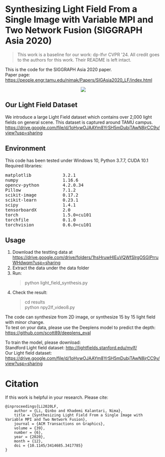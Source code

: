 # Synthesizing Light Field From a Single Image with Variable MPI and Two Network Fusion (SIGGRAPH Asia 2020)

> This work is a baseline for our work: dp-lfvr CVPR '24. All credit goes to the authors for this work. Their README is left intact.

This is the code for the SIGGRAPH Asia 2020 paper.  
Paper page: https://people.engr.tamu.edu/nimak/Papers/SIGAsia2020_LF/index.html

<p align="center">
    <img src='https://user-images.githubusercontent.com/5975007/97067709-e3b42600-1585-11eb-9b53-90e405f3e0d8.gif'/>
</p>

## Our Light Field Dataset
We introduce a large Light Field dataset which contains over 2,000 light fields on general scene. This dataset is captured around TAMU campus.
https://drive.google.com/file/d/1oHywOJAAYm8YrSH5mDubjTAwN8jrCC9y/view?usp=sharing  


## Environment
This code has been tested under Windows 10, Python 3.7.7, CUDA 10.1  
Required libraries:  
<pre>
matplotlib            3.2.1  
numpy                 1.16.6  
opencv-python         4.2.0.34  
Pillow                7.1.2  
scikit-image          0.17.2  
scikit-learn          0.23.1  
scipy                 1.4.1  
tensorboardX          2.0  
torch                 1.5.0+cu101  
torchfile             0.1.0  
torchvision           0.6.0+cu101  
</pre>

## Usage
1. Download the testting data at https://drive.google.com/drive/folders/1hsHruwHIEuVQWfSlrgOSGlPrruWHdwqm?usp=sharing
2. Extract the data under the data folder
3. Run:
   > python light_field_synthesis.py  
4. Check the result:
   > cd results  
   > python npy2lf_video8.py  

The code can synthesize from 2D image, or synthesize 15 by 15 light field with minor change.  
To test on your data, please use the Deeplens model to predict the depth:  
https://github.com/scott89/deeplens_eval

To train the model, please download:  
Standford Light field dataset: http://lightfields.stanford.edu/mvlf/  
Our Light field dataset: https://drive.google.com/file/d/1oHywOJAAYm8YrSH5mDubjTAwN8jrCC9y/view?usp=sharing   

<h1>Citation</h1>
If this work is helpful in your research. Please cite:  

```
@inproceedings{Li2020LF,
    author = {Li, Qinbo and Khademi Kalantari, Nima},
    title = {Synthesizing Light Field From a Single Image with Variable MPI and Two Network Fusion},
    journal = {ACM Transactions on Graphics}, 
    volume = {39}, 
    number = {6}, 
    year = {2020}, 
    month = {12}, 
    doi = {10.1145/3414685.3417785} 
}
```
